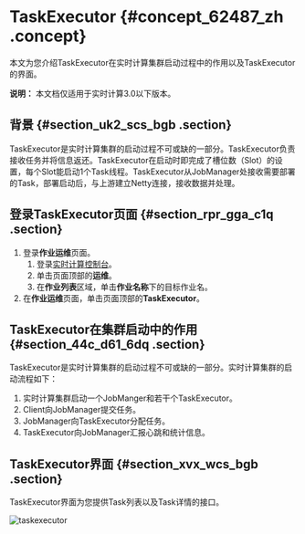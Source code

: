 # TaskExecutor {#concept_62487_zh .concept}

本文为您介绍TaskExecutor在实时计算集群启动过程中的作用以及TaskExecutor的界面。

**说明：** 本文档仅适用于实时计算3.0以下版本。

## 背景 {#section_uk2_scs_bgb .section}

TaskExecutor是实时计算集群的启动过程不可或缺的一部分。TaskExecutor负责接收任务并将信息返还。TaskExecutor在启动时即完成了槽位数（Slot）的设置，每个Slot能启动1个Task线程。TaskExecutor从JobManager处接收需要部署的Task，部署启动后，与上游建立Netty连接，接收数据并处理。

## 登录TaskExecutor页面 {#section_rpr_gga_c1q .section}

1.  登录**作业运维**页面。
    1.  登录[实时计算控制台](https://stream.console.aliyun.com)。
    2.  单击页面顶部的**运维**。
    3.  在**作业列表**区域，单击**作业名称**下的目标作业名。
2.  在**作业运维**页面，单击页面顶部的**TaskExecutor**。

## TaskExecutor在集群启动中的作用 {#section_44c_d61_6dq .section}

TaskExecutor是实时计算集群的启动过程不可或缺的一部分。实时计算集群的启动流程如下：

1.  实时计算集群启动一个JobManger和若干个TaskExecutor。
2.  Client向JobManager提交任务。
3.  JobManager向TaskExecutor分配任务。
4.  TaskExecutor向JobManager汇报心跳和统计信息。

## TaskExecutor界面 {#section_xvx_wcs_bgb .section}

TaskExecutor界面为您提供Task列表以及Task详情的接口。

![taskexecutor](http://static-aliyun-doc.oss-cn-hangzhou.aliyuncs.com/assets/img/41071/156870718934013_zh-CN.png)

